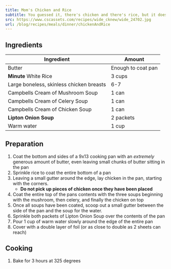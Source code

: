 ```yaml
---
title: Mom's Chicken and Rice
subtitle: You guessed it, there's chicken and there's rice, but it doesn't stop there!
src: https://www.cscassets.com/recipes/wide_cknew/wide_24702.jpg
url: /blog/recipes/meals/dinner/chickenAndRice
---
```


## Ingredients

| Ingredient                               | Amount             |
|------------------------------------------|--------------------|
| Butter                                   | Enough to coat pan |
| **Minute** White Rice                    | 3 cups             |
| Large boneless, skinless chicken breasts | 6-7                |
| Campbells Cream of Mushroom Soup         | 1 can              |
| Campbells Cream of Celery Soup           | 1 can              |
| Campbells Cream of Chicken Soup          | 1 can              |
| **Lipton Onion Soup**                    | 2 packets          |
| Warm water                               | 1 cup              |


## Preparation
1. Coat the bottom and sides of a 9x13 cooking pan with an *extremely* generous amount of butter, even leaving small chunks of butter sitting in the pan
1. Sprinkle rice to coat the entire bottom of a pan
1. Leaving a small gutter around the edge, lay chicken in the pan, starting with the corners.
	- **Do not pick up pieces of chicken once they have been placed**
1. Coat the entire top of the pans contents with the three soups beginning with the mushroom, then celery, and finally the chicken on top
1. Once all soups have been coated, scoop out a small gutter between the side of the pan and the soup for the water.
1. Sprinkle both packets of Lipton Onion Soup over the contents of the pan
1. Pour 1 cup of warm water slowly around the edge of the entire pan
1. Cover with a double layer of foil (or as close to double as 2 sheets can reach)

## Cooking
1. Bake for 3 hours at 325 degrees
